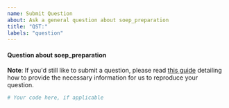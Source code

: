 ```yaml
---
name: Submit Question
about: Ask a general question about soep_preparation
title: "QST:"
labels: "question"
---
```


#### Question about soep_preparation

**Note**: If you'd still like to submit a question, please read [this guide](https://matthewrocklin.com/blog/work/2018/02/28/minimal-bug-reports) detailing how to
provide the necessary information for us to reproduce your question.

```python
# Your code here, if applicable
```
